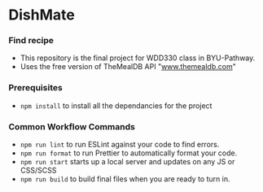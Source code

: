 # DishMate

### Find recipe

 - This repository is the final project for WDD330 class in BYU-Pathway.
 - Uses the free version of TheMealDB API "www.themealdb.com"

### Prerequisites

- `npm install` to install all the dependancies for the project

### Common Workflow Commands

- `npm run lint` to run ESLint against your code to find errors.
- `npm run format` to run Prettier to automatically format your code.
- `npm run start` starts up a local server and updates on any JS or CSS/SCSS 
- `npm run build` to build final files when you are ready to turn in.


